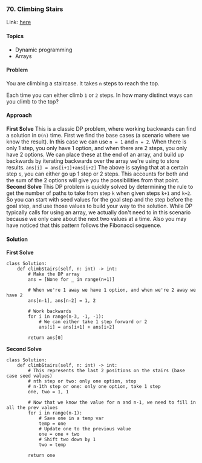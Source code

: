 ### 70. Climbing Stairs

Link: [here](https://leetcode.com/problems/climbing-stairs/)

#### Topics
- Dynamic programming
- Arrays

#### Problem
You are climbing a staircase. It takes `n` steps to reach the top.

Each time you can either climb `1` or `2` steps. In how many distinct ways can you climb to the top?

#### Approach
**First Solve**
This is a classic DP problem, where working backwards can find a solution in `O(n)` time. First we find the base cases (a scenario where we know the result). In this case we can use `n = 1` and `n = 2`. When there is only 1 step, you only have 1 option, and when there are 2 steps, you only have 2 options. We can place these at the end of an array, and build up backwards by iterating backwards over the array we're using to store results.
`ans[i] = ans[i+1]+ans[i+2]`
The above is saying that at a certain step `i`, you can either go up 1 step or 2 steps. This accounts for both and the sum of the 2 options will give you the possibilities from that point.
**Second Solve**
This DP problem is quickly solved by determining the rule to get the number of paths to take from step `k` when given steps `k+1` and `k+2`. So you can start with seed values for the goal step and the step before the goal step, and use those values to build your way to the solution. While DP typically calls for using an array, we actually don't need to in this scenario because we only care about the next two values at a time. Also you may have noticed that this pattern follows the Fibonacci sequence.
#### Solution
**First Solve**
```
class Solution:
    def climbStairs(self, n: int) -> int:
        # Make the DP array
        ans = [None for _ in range(n+1)]
        
        # When we're 1 away we have 1 option, and when we're 2 away we have 2
        ans[n-1], ans[n-2] = 1, 2
        
        # Work backwards
        for i in range(n-3, -1, -1):
            # We can either take 1 step forward or 2
            ans[i] = ans[i+1] + ans[i+2]
        
        return ans[0]
```
**Second Solve**
```
class Solution:
    def climbStairs(self, n: int) -> int:
        # This represents the last 2 positions on the stairs (base case seed values)
        # nth step or two: only one option, stop
        # n-1th step or one: only one option, take 1 step
        one, two = 1, 1

        # Now that we know the value for n and n-1, we need to fill in all the prev values
        for i in range(n-1):
            # Save one in a temp var
            temp = one
            # Update one to the previous value
            one = one + two
            # Shift two down by 1
            two = temp
        
        return one
```